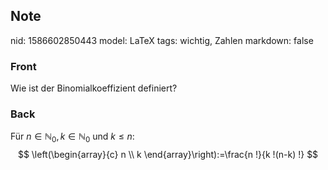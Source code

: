 ## Note
nid: 1586602850443
model: LaTeX
tags: wichtig, Zahlen
markdown: false

### Front
Wie ist der Binomialkoeffizient definiert?

### Back
Für $n \in \mathbb{N}_{0}, k \in \mathbb{N}_{0}$ und $k \leq n:$
$$
\left(\begin{array}{c}
n \\
k
\end{array}\right):=\frac{n !}{k !(n-k) !}
$$
